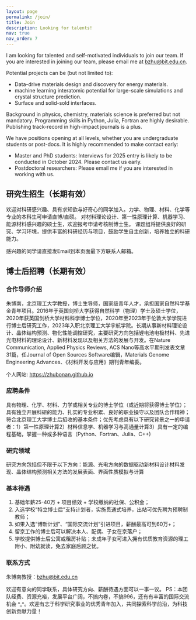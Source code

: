 ```yaml
---
layout: page
permalink: /join/
title: Join
description: Looking for talents!
nav: true
nav_order: 7
---
```


I am looking for talented and self-motivated individuals to join our team. If you are interested in joining our team, please email me at [bzhu@bit.edu.cn](mailto:bzhu@bit.edu.cn).

Potential projects can be (but not limited to):

- Data-drive materials design and discovery for energy materials.
- machine learning interatomic potential for large-scale simulations and crystal structure prediction.
- Surface and solid-sold interfaces.

Background in physics, chemistry, materials science is preferred but not mandatory.
Programming skills in Python, Julia, Fortran are highly desirable.
Publishing track-record in high-impact journals is a plus.

We have positions opening at all levels, whether you are undergraduate students or post-docs.
It is highly recommended to make contact early:

- Master and PhD students: Interviews for 2025 entry is likely to be conducted in October 2024. Please contact us early.
- Postdoctoral researchers: Please email me if you are interested in working with us.

## 研究生招生（长期有效）

欢迎对科研感兴趣、具有求知欲与好奇心的同学加入。力学、物理、材料、化学等专业的本科生可申请直博/直硕。
对材料理论设计、第一性原理计算、机器学习、能源材料感兴趣的硕士生，欢迎报考申请考核制博士生。
课题组将提供良好的研究、学习环境，提供丰富的科研经历与项目，鼓励学生自主创新，培养独立的科研能力。

感兴趣的同学请直接发Email到本页面最下方联系人邮箱。

## 博士后招聘（长期有效）

### 合作导师介绍

朱博南，北京理工大学教授，博士生导师，国家级青年人才，承担国家自然科学基金青年项目。2016年于英国剑桥大学获得自然科学（物理）学士及硕士学位，2020年获英国剑桥大学材料科学博士学位，2020年至2023年于伦敦大学学院进行博士后研究工作，2023年入职北京理工大学宇航学院。长期从事新材料理论设计、晶体结构预测、物化性能调控研究，主要研究方向包括锂电池电极材料、先进光电材料的理论设计、新材料发现以及相关方法的发展与开发。在Nature Communication, Applied Physics Reviews, ACS Nano等高水平期刊发表文章31篇，任Journal of Open Sources Software编辑，Materials Genome Engineering Advances、《材料开发与应用》期刊青年编委。

个人网站: https://zhubonan.github.io

### 应聘条件

具有物理、化学、材料、力学或相关专业的博士学位（或近期将获得博士学位）；具有独立开展科研的能力、扎实的专业积累、良好的职业操守以及团队合作精神；符合北京理工大学博士后招收的基本条件；优先考虑具有以下研究背景之一的申请者：1）第一性原理计算2）材料信息学、机器学习与高通量计算3）具有一定的编程基础，掌握一种或多种语言（Python、Fortran、Julia、C++)

### 研究领域

研究方向包括但不限于以下方向：能源、光电方向的数据驱动新材料设计材料发现、晶体结构预测相关方法的发展表面、界面性质模拟与计算

### 基本待遇

1. 基础年薪25-40万 + 项目绩效 + 学校缴纳的社保、公积金；
2. 入选学校“特立博士后”支持计划者，实施贯通式培养，出站可优先聘为预聘制教师；
3. 如果入选“博新计划”、“国际交流计划”引进项目，薪酬最高可到60万+；
4. 留京工作的博士后可以解决本人、配偶、子女在京落户；
5. 学校提供博士后公寓或租房补贴；未成年子女可进入拥有优质教育资源的理工附小、附幼就读，免去家庭后顾之忧。

### 联系方式

朱博南教授：bzhu@bit.edu.cn

欢迎有意向的同学联系，具体研究方向、薪酬待遇方面可以一事一议。
PS：本团队经费、资源充裕，发展平台广阔，不搞内卷，不搞996，还有有丰富的国际交流机会 ^\_^。欢迎有志于科学研究事业的优秀青年加入，共同探索科学前沿，为科技创新贡献力量！
